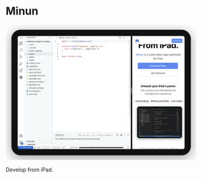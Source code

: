# Minun

<div>
<img src="https://raw.githubusercontent.com/surreyhq/community/main/assets/screenshot-live-coding.png">
<div>

Develop from iPad.